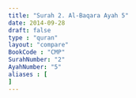 ```yaml
---
title: "Surah 2. Al-Baqara Ayah 5"
date: 2014-09-28
draft: false
type : "quran"
layout: "compare"
BookCode : "CMP"
SurahNumber: "2"
AyahNumber: "5"
aliases : [
]
---
```

